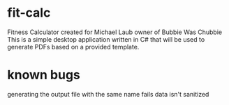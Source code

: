 # fit-calc
Fitness Calculator created for Michael Laub owner of Bubbie Was Chubbie   
This is a simple desktop application written in C# that will be used to generate PDFs based on a provided template. 

# known bugs
generating the output file with the same name fails
data isn't sanitized 